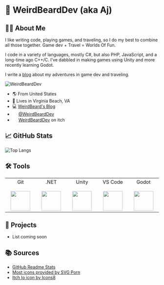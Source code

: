 # 👋 WeirdBeardDev (aka Aj)

## 🧍‍♂️ About Me
I like writing code, playing games, and traveling, so I do my best to combine all those together. Game dev + Travel = Worlds Of Fun.

I code in a variety of languages, mostly C#, but also PHP, JavaScript, and a long-time ago C++/C. I've dabbled in making games using Unity and more recently learning Godot.

I write a [blog](https://weirdbearddev.com) about my adventures in game dev and traveling.

![WeirdBeardDev](https://dl.dropbox.com/s/5cuwwjrazz0vtw2/WeirdBeardDev-Purple2%20%28128%29.png?dl=0)

- 🌎 From United States
- 📌 Lives in Virginia Beach, VA
- 💻 [WeirdBeard's Blog](https://weirdbearddev.com)
- <img height="16px" src="https://cdn.svgporn.com/logos/twitter.svg"> [@WeirdBeardDev](https://twitter.com/weirdbearddev)
- <img style="background-color: white;" height="16px" src="https://dl.dropbox.com/s/0j4lyknf0gmjc8s/app-icon.png?dl=0"/> [WeirdBeardDev](https://weirdbearddev.itch.io/) on itch

## 📈 GitHub Stats

<!-- ![github stats](https://github-readme-stats.vercel.app/api?username=weirdbearddev&count_private=true&theme=tokyonight&show_icons=true&include_all_commits=true) -->

![Top Langs](https://github-readme-stats.vercel.app/api/top-langs/?username=weirdbearddev&theme=tokyonight)


## 🛠️ Tools

<table>
    <tbody>
        <tr valign="top">
            <td width="100px" align="center">
                <span>Git</span><br /><br />
                <img height="64px" src="https://cdn.svgporn.com/logos/git-icon.svg">
            </td>
            <td width="100px" align="center">
                <span>.NET</span><br/><br/>
                <img height="64px" src="https://cdn.svgporn.com/logos/dotnet.svg">
            </td>
            <td width="100px" align="center">
                <span>Unity</span><br/><br/>
                <img height="64px" src="https://cdn.svgporn.com/logos/unity.svg">
            </td>
            <td width="100px" align="center">
                <span>VS Code</span><br/><br/>
                <img height="64px" src="https://cdn.svgporn.com/logos/visual-studio-code.svg">
            </td>
            <td width="100px" align="center">
                <span>Godot</span><br/><br/>
                <img height="64px" src="https://cdn.svgporn.com/logos/godot-icon.svg">
            </td>
        </tr>
    </tbody>
</table>

## 🚧 Projects

- List coming soon 

## 📚 Sources

- <a href="https://github.com/anuraghazra/github-readme-stats">GitHub Readme Stats</a>
- <a href="https://svgporn.com/">Most icons provided by SVG Porn</a>
- <a href="https://icons8.com/icon/zfuVDK4SdKFq/itch-io">Itch Io icon by Icons8</a>


<!--
NOTE: I can highlight specific repos using the example set below, from https://github.com/webbertakken/webbertakken/blob/main/README.md.


### GameCI

Together with [GabLeRoux](https://github.com/GabLeRoux) I have layed the foundations for GameCI.

GameCI is an open-source community that offers an easy-to-use solution for developers to build, test and deploy their Unity projects.

[![Unity Actions](https://github-readme-stats.vercel.app/api/pin/?username=game-ci&repo=unity-actions&theme=radical&show_icons=true)](https://github.com/game-ci/unity-actions)
[![Unity Builder](https://github-readme-stats.vercel.app/api/pin/?username=game-ci&repo=unity-builder&theme=radical&show_icons=true)](https://github.com/game-ci/unity-builder)
[![Unity CI Images](https://github-readme-stats.vercel.app/api/pin/?username=game-ci&repo=docker&theme=radical&show_icons=true)](https://github.com/game-ci/docker)
[![Documentation](https://github-readme-stats.vercel.app/api/pin/?username=game-ci&repo=documentation&theme=radical&show_icons=true)](https://github.com/game-ci/documentation)

Feel free to join the GameCI community on [discord](http://game.ci/discord)!
-->
